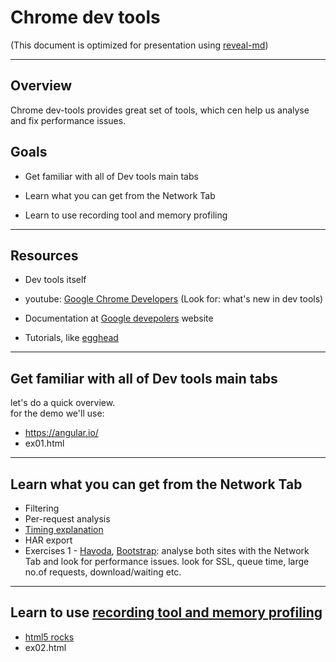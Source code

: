# Chrome dev tools

(This document is optimized for presentation using [reveal-md](https://github.com/webpro/reveal-md))

---

## Overview
Chrome dev-tools provides great set of tools, which cen help us analyse and fix performance issues. 
## Goals
<!-- .element: class="fragment" -->
* Get familiar with all of Dev tools main tabs
<!-- .element: class="fragment" -->
* Learn what you can get from the Network Tab
<!-- .element: class="fragment" -->
* Learn to use recording tool and memory profiling
<!-- .element: class="fragment" -->

---

## Resources
* Dev tools itself
<!-- .element: class="fragment"-->
* youtube: <!-- .element: class="fragment"--> [Google Chrome Developers](https://www.youtube.com/user/ChromeDevelopers) (Look for: what's new in dev tools)

* Documentation at <!-- .element: class="fragment"--> [Google devepolers](https://developers.google.com/web/tools/chrome-devtools/) website

* Tutorials, like <!-- .element: class="fragment"--> [egghead](https://egghead.io/search?q=devtools)


---

## Get familiar with all of Dev tools main tabs
let's do a quick overview. <br/>
for the demo we'll use:
* https://angular.io/
* ex01.html

---

## Learn what you can get from the Network Tab
* Filtering
* Per-request analysis
* [Timing explanation](https://developers.google.com/web/tools/chrome-devtools/network-performance/reference#timing-explanation)
* HAR export
* Exercises 1 - <!-- .element: class="fragment"-->  [Havoda](http://www.havoda.org.il/),  [Bootstrap](https://getbootstrap.com/): analyse both sites with the Network Tab and look for performance issues.
look for SSL, queue time, large no.of requests, download/waiting etc.

---

## Learn to use [recording tool and memory profiling](https://developers.google.com/web/tools/chrome-devtools/evaluate-performance/reference)
* [html5 rocks](https://www.html5rocks.com/en/)
* ex02.html
